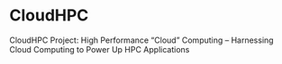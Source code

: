 # CloudHPC
CloudHPC Project: High Performance “Cloud” Computing – Harnessing Cloud Computing to Power Up HPC Applications

